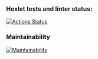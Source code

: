 ### Hexlet tests and linter status:
[![Actions Status](https://github.com/euginegog/frontend-project-44/actions/workflows/hexlet-check.yml/badge.svg)](https://github.com/euginegog/frontend-project-44/actions)

### Maintainability
[![Maintainability](https://api.codeclimate.com/v1/badges/1ddc5cb8ec842caf330a/maintainability)](https://codeclimate.com/github/euginegog/frontend-project-44/maintainability)
